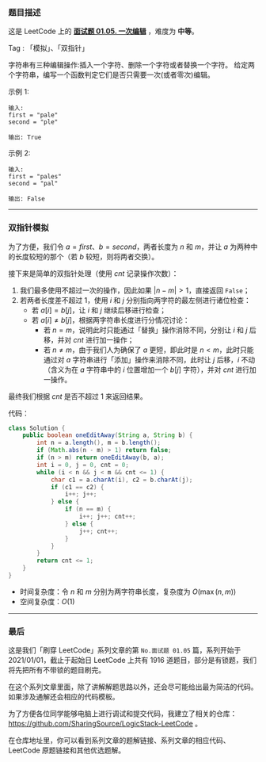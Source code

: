### 题目描述

这是 LeetCode 上的 **[面试题 01.05. 一次编辑](https://leetcode.cn/problems/one-away-lcci/solution/by-ac_oier-7ml0/)** ，难度为 **中等**。

Tag : 「模拟」、「双指针」



字符串有三种编辑操作:插入一个字符、删除一个字符或者替换一个字符。 给定两个字符串，编写一个函数判定它们是否只需要一次(或者零次)编辑。

示例 1:
```
输入: 
first = "pale"
second = "ple"

输出: True
```
示例 2:
```
输入: 
first = "pales"
second = "pal"

输出: False
```

---

### 双指针模拟

为了方便，我们令 $a = first$、$b = second$，两者长度为 $n$ 和 $m$，并让 $a$ 为两种中的长度较短的那个（若 $b$ 较短，则将两者交换）。

接下来是简单的双指针处理（使用 $cnt$ 记录操作次数）：

1. 我们最多使用不超过一次的操作，因此如果 $\left | n - m \right | > 1$，直接返回 `False`；
2. 若两者长度差不超过 $1$，使用 $i$ 和 $j$ 分别指向两字符的最左侧进行诸位检查：
    * 若 $a[i] = b[j]$，让 $i$ 和 $j$ 继续后移进行检查；
    * 若 $a[i] \neq b[j]$，根据两字符串长度进行分情况讨论：
        * 若 $n = m$，说明此时只能通过「替换」操作消除不同，分别让 $i$ 和 $j$ 后移，并对 $cnt$ 进行加一操作；
        * 若 $n \neq m$，由于我们人为确保了 $a$ 更短，即此时是 $n < m$，此时只能通过对 $a$ 字符串进行「添加」操作来消除不同，此时让 $j$ 后移，$i$ 不动（含义为在 $a$ 字符串中的 $i$ 位置增加一个 $b[j]$ 字符），并对 $cnt$ 进行加一操作。

最终我们根据 $cnt$ 是否不超过 $1$ 来返回结果。

代码：
```Java
class Solution {
    public boolean oneEditAway(String a, String b) {
        int n = a.length(), m = b.length();
        if (Math.abs(n - m) > 1) return false;
        if (n > m) return oneEditAway(b, a);
        int i = 0, j = 0, cnt = 0;
        while (i < n && j < m && cnt <= 1) {
            char c1 = a.charAt(i), c2 = b.charAt(j);
            if (c1 == c2) {
                i++; j++;
            } else {
                if (n == m) {
                    i++; j++; cnt++;
                } else {
                    j++; cnt++;
                }
            }
        }
        return cnt <= 1;
    }
}
```
* 时间复杂度：令 $n$ 和 $m$ 分别为两字符串长度，复杂度为 $O(\max(n, m))$
* 空间复杂度：$O(1)$

---

### 最后

这是我们「刷穿 LeetCode」系列文章的第 `No.面试题 01.05` 篇，系列开始于 2021/01/01，截止于起始日 LeetCode 上共有 1916 道题目，部分是有锁题，我们将先把所有不带锁的题目刷完。

在这个系列文章里面，除了讲解解题思路以外，还会尽可能给出最为简洁的代码。如果涉及通解还会相应的代码模板。

为了方便各位同学能够电脑上进行调试和提交代码，我建立了相关的仓库：https://github.com/SharingSource/LogicStack-LeetCode 。

在仓库地址里，你可以看到系列文章的题解链接、系列文章的相应代码、LeetCode 原题链接和其他优选题解。

